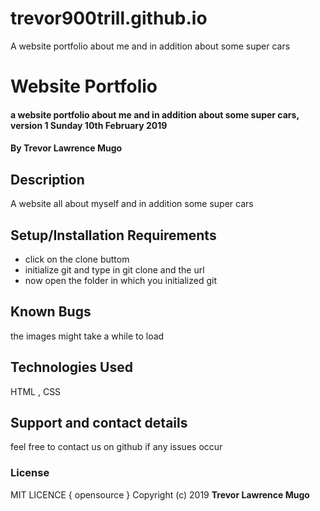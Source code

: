 # trevor900trill.github.io
A website portfolio about me and in addition about some super cars
# Website Portfolio
#### a website portfolio about me and in addition about some super cars, version 1 Sunday 10th February 2019
#### By **Trevor Lawrence Mugo**
## Description
A website all about myself and in addition some super cars
## Setup/Installation Requirements
* click on the clone buttom
* initialize git and type in git clone and the url
* now open the folder in which you initialized git 
## Known Bugs
the images might take a while to load
## Technologies Used
HTML , CSS
## Support and contact details
feel free to contact us on github if any issues occur
### License
MIT LICENCE  { opensource }
Copyright (c) 2019 **Trevor Lawrence Mugo**
